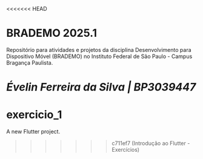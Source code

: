 <<<<<<< HEAD
# BRADEMO 2025.1
Repositório para atividades e projetos da disciplina Desenvolvimento para Dispositivo Móvel (BRADEMO) no Instituto Federal de São Paulo - Campus Bragança Paulista.

***Évelin Ferreira da Silva | BP3039447***
=======
# exercicio_1

A new Flutter project.
>>>>>>> c711ef7 (Introdução ao Flutter - Exercícios)
